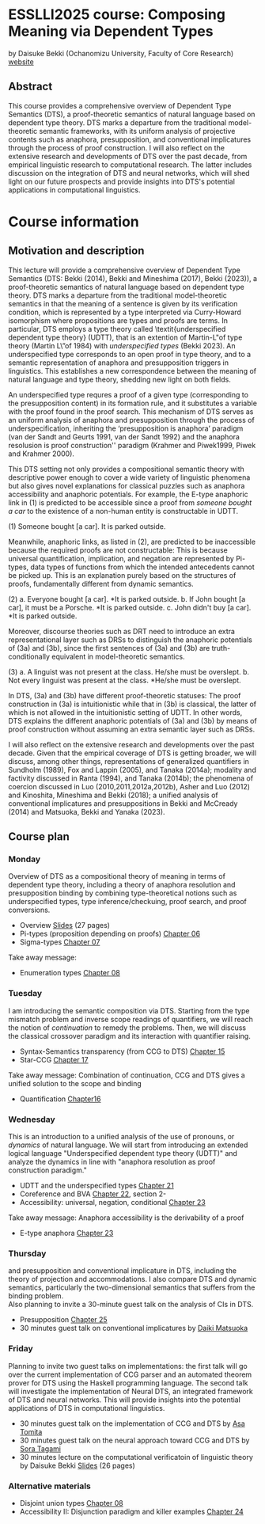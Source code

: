# ESSLLI2025 course: Composing Meaning via Dependent Types

by Daisuke Bekki (Ochanomizu University, Faculty of Core Research) [website](https://github.com/DaisukeBekki)

## Abstract

This course provides a comprehensive overview of Dependent Type Semantics (DTS), a proof-theoretic semantics of natural language based on dependent type theory. DTS marks a departure from the traditional model-theoretic semantic frameworks, with its uniform analysis of projective contents such as anaphora, presupposition, and conventional implicatures through the process of proof construction. I will also reflect on the extensive research and developments of DTS over the past decade, from empirical linguistic research to computational research.  The latter includes discussion on the integration of DTS and neural networks, which will shed light on our future prospects and provide insights into DTS's potential applications in computational linguistics.

# Course information

## Motivation and description

This lecture will provide a comprehensive overview of Dependent Type Semantics (DTS: Bekki (2014), Bekki and Mineshima (2017), Bekki (2023)), a proof-theoretic semantics of natural language based on dependent type theory.  DTS marks a departure from the traditional model-theoretic semantics
in that the meaning of a sentence is given by its verification condition, which is represented by a type interpreted via Curry-Howard isomorphism where propositions are types and proofs are terms.
In particular, DTS employs a type theory called \textit{underspecified dependent type theory} (UDTT), that is an extention of Martin-L\"of type theory (Martin L\”of 1984) with *underspecified types* (Bekki 2023).  An underspecified type corresponds to an open proof in type theory, and to a semantic representation of anaphora and presupposition triggers in linguistics.  This establishes a new correspondence between the meaning of natural language and type theory, shedding new light on both fields.

An underspecified type requres a proof of a given type (corresponding to the presupposition content) in its formation rule, and it substitutes a variable with the proof found in the proof search.
This mechanism of DTS serves as an uniform analysis of anaphora and presupposition through the process of underspecification, inheriting the ‘presupposition is anaphora’ paradigm (van der Sandt and Geurts 1991, van der Sandt 1992) and the anaphora resolusion is proof construction'' paradigm (Krahmer and Piwek1999, Piwek and Krahmer 2000).

This DTS setting not only provides a compositional semantic theory with descriptive power enough to cover a wide variety of linguistic phenomena but also gives novel explanations for classical puzzles such as anaphora accessibility and anaphoric potentials.
For example, the E-type anaphoric link in (1) is predicted to be accessible since a proof from _someone bought a car_ to the existence of a non-human entity is constructable in UDTT.

(1)  Someone bought [a car].  It is parked outside.

Meanwhile, anaphoric links, as listed in (2), are predicted to be inaccessible because the required proofs are not constructable:
This is because universal quantification, implication, and negation are represented by Pi-types, data types of functions from which the intended antecedents cannot be picked up.  This is an explanation purely based on the structures of proofs, fundamentally different from dynamic semantics.

(2) a. Everyone bought [a car].  *It is parked outside.
     b. If John bought [a car], it must be a Porsche.  *It is parked outside.
     c. John didn't buy [a car].  *It is parked outside.

Moreover, discourse theories such as DRT need to introduce an extra representational layer such as DRSs to distinguish the anaphoric potentials of (3a) and (3b), since the first sentences of (3a) and (3b) are truth-conditionally equivalent in model-theoretic semantics.

(3) a. A linguist was not present at the class.  He/she must be overslept.
      b. Not every linguist was present at the class.  *He/she must be overslept.

In DTS, (3a) and (3b) have different proof-theoretic statuses: The proof construction in (3a) is intuitionistic while that in (3b) is classical, the latter of which is not allowed in the intuitionistic setting of UDTT.  In other words, DTS explains the different anaphoric potentials of (3a) and (3b) by means of proof construction without assuming an extra semantic layer such as DRSs.

I will also reflect on the extensive research and developments over the past decade.
Given that the empirical coverage of DTS is getting broader, we will discuss, among other things, representations of generalized quantifiers in Sundholm (1989), Fox and Lappin (2005), and Tanaka (2014a); modality and factivity discussed in Ranta (1994), and Tanaka (2014b); the phenomena of coercion discussed in Luo (2010,2011,2012a,2012b), Asher and Luo (2012) and Kinoshita, Mineshima and Bekki (2018); a unified analysis of conventional implicatures and presuppositions in Bekki and McCready (2014) and Matsuoka, Bekki and Yanaka (2023).

## Course plan

### Monday

Overview of DTS as a compositional theory of meaning in terms of dependent type theory, including a theory of anaphora resolution and presupposition binding by combining type-theoretical notions such as underspecified types, type inference/checkuing, proof search, and proof conversions.

- Overview [Slides](Bekki2025ESSLLIday1.pdf) (27 pages)
- Pi-types (proposition depending on proofs) [Chapter 06](DTSbookChapter06.pdf)
- Sigma-types [Chapter 07](DTSbookChapter07.pdf)

Take away message: 

- Enumeration types [Chapter 08](DTSbookChapter08.pdf)

### Tuesday

I am introducing the semantic composition via DTS. Starting from the type mismatch problem and inverse scope readings of quantifiers, we will reach the notion of _continuation_ to remedy the problems.  Then, we will discuss the classical crossover paradigm and its interaction with quantifier raising.

- Syntax-Semantics transparency (from CCG to DTS) [Chapter 15](DTSbookChapter15.pdf)
- Star-CCG [Chapter 17](DTSbookChapter17.pdf)

Take away message: Combination of continuation, CCG and DTS gives a unified solution to the scope and binding  

- Quantification [Chapter16](DTSbookChapter16.pdf)

### Wednesday

This is an introduction to a unified analysis of the use of pronouns, or _dynamics_ of natural language.
We will start from introducing an extended logical language "Underspecified dependent type theory (UDTT)" and analyze the dynamics in line with "anaphora resolution as proof construction paradigm."

- UDTT and the underspecified types [Chapter 21](DTSbookChapter21.pdf)
- Coreference and BVA [Chapter 22](DTSbookChapter22.pdf), section 2-
- Accessibility: universal, negation, conditional [Chapter 23](DTSbookChapter24.pdf)

Take away message: Anaphora accessibility is the derivability of a proof

- E-type anaphora [Chapter 23](DTSbookChapter23.pdf)

### Thursday

and presupposition and conventional implicature in DTS, including the theory of projection and accommodations.  I also compare DTS and dynamic semantics, particularly the two-dimensional semantics that suffers from the binding problem.  
Also planning to invite a 30-minute guest talk on the analysis of CIs in DTS.

- Presupposition [Chapter 25](DTSbookChapter25.pdf)
- 30 minutes guest talk on conventional implicatures by [Daiki Matsuoka](https://daiki-matsuoka.com/)

### Friday

Planning to invite two guest talks on implementations: the first talk will go over the current implementation of CCG parser and an automated theorem prover for DTS using the Haskell programming language.  The second talk will investigate the implementation of Neural DTS, an integrated framework of DTS and neural networks.  This will provide insights into the potential applications of DTS in computational linguistics.

- 30 minutes guest talk on the implementation of CCG and DTS by [Asa Tomita](https://morning85.github.io/) 
- 30 minutes guest talk on the neural approach toward CCG and DTS by [Sora Tagami](https://bluesky0906.github.io/) 
- 30 minutes lecture on the computational verificatoin of linguistic theory by Daisuke Bekki [Slides](Bekki2025ESSLLIday5.pdf) (26 pages)

### Alternative materials

- Disjoint union types [Chapter 08](DTSbookChapter08.pdf)
- Accessibility II: Disjunction paradigm and killer examples [Chapter 24](DTSbookChapter24.pdf)
